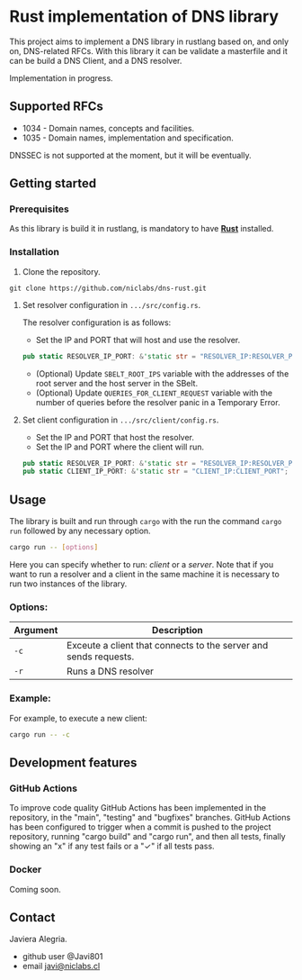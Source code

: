 # Rust implementation of DNS library

This project aims to implement a DNS library in rustlang based on, and only on, DNS-related RFCs. 
With this library it can be validate a masterfile and it can be build a DNS Client, and a DNS resolver.

Implementation in progress.

## Supported RFCs 

* 1034 - Domain names, concepts and facilities. 
* 1035 - Domain names, implementation and specification. 

DNSSEC is not supported at the moment, but it will be eventually.

## Getting started

### Prerequisites

As this library is build it in rustlang, is mandatory to have [**Rust**](https://www.rust-lang.org/learn/get-started) installed.

### Installation


1. Clone the repository.

```
git clone https://github.com/niclabs/dns-rust.git
```

1. Set resolver configuration in `.../src/config.rs`. 

   The resolver configuration is as follows:

   - Set the IP and PORT that will host and use the resolver.

   ```Rust
   pub static RESOLVER_IP_PORT: &'static str = "RESOLVER_IP:RESOLVER_PORT";
   ```

   - (Optional) Update ```SBELT_ROOT_IPS``` variable with the addresses of the root server and the host server in the SBelt.
   - (Optional) Update ```QUERIES_FOR_CLIENT_REQUEST``` variable with the number of queries before the resolver panic in a Temporary Error.

2. Set client configuration in `.../src/client/config.rs`.

   - Set the IP and PORT that host the resolver.
   - Set the IP and PORT where the client will run.

   ```Rust
   pub static RESOLVER_IP_PORT: &'static str = "RESOLVER_IP:RESOLVER_PORT";
   pub static CLIENT_IP_PORT: &'static str = "CLIENT_IP:CLIENT_PORT";
   ```

## Usage

The library is built and run through `cargo` with the run the command `cargo run` followed by any necessary option. 

```sh 
cargo run -- [options]
```

Here you can specify whether to run: *client* or a *server*. Note that if you want to run a resolver and a client in the same machine it is necessary to run two instances of the library.

### Options:

| Argument | Description |
|----------|-------------|
|   `-c`   | Exceute a client that connects to the server and sends requests. |
|   `-r`   | Runs a DNS resolver |

### Example:
For example, to execute a new client:

```sh
cargo run -- -c
```
## Development features

### GitHub Actions

To improve code quality GitHub Actions has been implemented in the repository, in the "main", "testing" and "bugfixes" branches. GitHub Actions has been configured to trigger when a commit is pushed to the project repository, running "cargo build" and "cargo run", and then all tests, finally showing an "x" if any test fails or a "✓" if all tests pass.

### Docker

Coming soon.

## Contact

Javiera Alegria.
- github user @Javi801
- email javi@niclabs.cl
